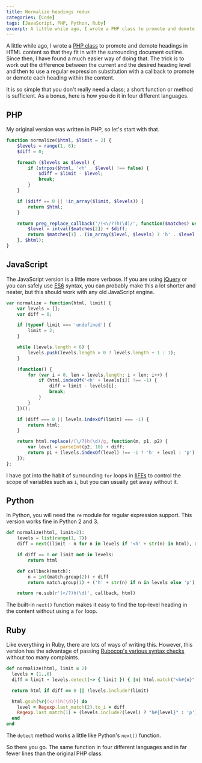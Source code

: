 ```yaml
---
title: Normalize headings redux
categories: [Code]
tags: [JavaScript, PHP, Python, Ruby]
excerpt: A little while ago, I wrote a PHP class to promote and demote headings in HTML content so that they fit in with the surrounding document outline. Since then, I have found a much simpler method, using regular expression substitutions with callbacks. As a bonus, here is how you do it in four different languages.
---
```


A little while ago, I wrote a [PHP class](/2013/12/normalize-headings/) to promote and demote headings in HTML content so that they fit in with the surrounding document outline. Since then, I have found a much easier way of doing that. The trick is to work out the difference between the current and the desired heading level and then to use a regular expression substitution with a callback to promote or demote each heading within the content.

It is so simple that you don't really need a class; a short function or method is sufficient. As a bonus, here is how you do it in four different languages.

## PHP ##

My original version was written in PHP, so let's start with that.

~~~~ php
function normalize($html, $limit = 2) {
    $levels = range(1, 6);
    $diff = 0;

    foreach ($levels as $level) {
        if (strpos($html, '<h' . $level) !== false) {
            $diff = $limit - $level;
            break;
        }
    }

    if ($diff == 0 || !in_array($limit, $levels)) {
        return $html;
    }

    return preg_replace_callback('/(<\/?)h(\d)/', function($matches) use ($levels, $diff) {
        $level = intval($matches[2]) + $diff;
        return $matches[1] . (in_array($level, $levels) ? 'h' . $level : 'p');
    }, $html);
}
~~~~

## JavaScript ##

The JavaScript version is a little more verbose. If you are using [jQuery](http://jquery.com/) or you can safely use [ES6](https://github.com/lukehoban/es6features) syntax, you can probably make this a lot shorter and neater, but this should work with any old JavaScript engine.

~~~~ javascript
var normalize = function(html, limit) {
    var levels = [];
    var diff = 0;

    if (typeof limit === 'undefined') {
        limit = 2;
    }

    while (levels.length < 6) {
        levels.push(levels.length > 0 ? levels.length + 1 : 1);
    }

    (function() {
        for (var i = 0, len = levels.length; i < len; i++) {
            if (html.indexOf('<h' + levels[i]) !== -1) {
                diff = limit - levels[i];
                break;
            }
        }
    })();

    if (diff === 0 || levels.indexOf(limit) === -1) {
        return html;
    }

    return html.replace(/(\/?)h(\d)/g, function(m, p1, p2) {
        var level = parseInt(p2, 10) + diff;
        return p1 + (levels.indexOf(level) !== -1 ? 'h' + level : 'p');
    });
};
~~~~

I have got into the habit of surrounding `for` loops in [IIFEs](https://en.wikipedia.org/wiki/Immediately-invoked_function_expression) to control the scope of variables such as `i`, but you can usually get away without it.

## Python ##

In Python, you will need the `re` module for regular expression support. This version works fine in Python 2 and 3.

~~~~ python
def normalize(html, limit=2):
    levels = list(range(1, 7))
    diff = next((limit - n for n in levels if '<h' + str(n) in html), 0)

    if diff == 0 or limit not in levels:
        return html

    def callback(match):
        n = int(match.group(2)) + diff
        return match.group(1) + ('h' + str(n) if n in levels else 'p')

    return re.sub(r'(</?)h(\d)', callback, html)
~~~~

The built-in `next()` function makes it easy to find the top-level heading in the content without using a `for` loop.

## Ruby ##

Like everything in Ruby, there are lots of ways of writing this. However, this version has the advantage of passing [Rubocop's various syntax checks](https://github.com/bbatsov/rubocop) without too many complaints.

~~~~ ruby
def normalize(html, limit = 2)
  levels = (1..6)
  diff = limit - levels.detect(-> { limit }) { |n| html.match("<h#{n}") }

  return html if diff == 0 || !levels.include?(limit)

  html.gsub(%r{(</?)h(\d)}) do
    level = Regexp.last_match(2).to_i + diff
    Regexp.last_match(1) + (levels.include?(level) ? "h#{level}" : 'p')
  end
end
~~~~

The `detect` method works a little like Python's `next()` function.

So there you go. The same function in four different languages and in far fewer lines than the original PHP class.
